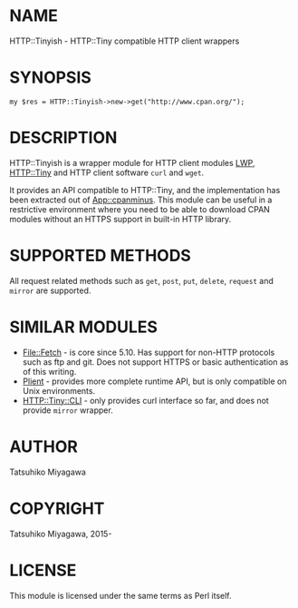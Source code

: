 # NAME

HTTP::Tinyish - HTTP::Tiny compatible HTTP client wrappers

# SYNOPSIS

    my $res = HTTP::Tinyish->new->get("http://www.cpan.org/");

# DESCRIPTION

HTTP::Tinyish is a wrapper module for HTTP client modules
[LWP](https://metacpan.org/pod/LWP), [HTTP::Tiny](https://metacpan.org/pod/HTTP::Tiny) and HTTP client software `curl` and `wget`.

It provides an API compatible to HTTP::Tiny, and the implementation
has been extracted out of [App::cpanminus](https://metacpan.org/pod/App::cpanminus). This module can be useful
in a restrictive environment where you need to be able to download
CPAN modules without an HTTPS support in built-in HTTP library.

# SUPPORTED METHODS

All request related methods such as `get`, `post`, `put`,
`delete`, `request` and `mirror` are supported.

# SIMILAR MODULES

- [File::Fetch](https://metacpan.org/pod/File::Fetch) - is core since 5.10. Has support for non-HTTP protocols such as ftp and git. Does not support HTTPS or basic authentication as of this writing.
- [Plient](https://metacpan.org/pod/Plient) - provides more complete runtime API, but is only compatible on Unix environments.
- [HTTP::Tiny::CLI](https://metacpan.org/pod/HTTP::Tiny::CLI) - only provides curl interface so far, and does not provide `mirror` wrapper.

# AUTHOR

Tatsuhiko Miyagawa

# COPYRIGHT

Tatsuhiko Miyagawa, 2015-

# LICENSE

This module is licensed under the same terms as Perl itself.
